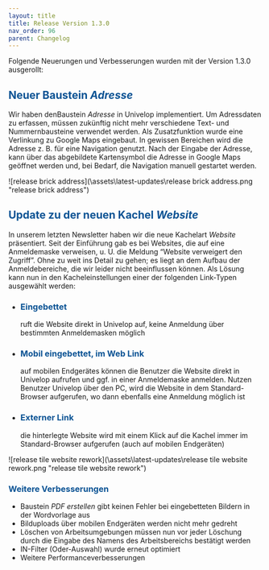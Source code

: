 ```yaml
---
layout: title
title: Release Version 1.3.0
nav_order: 96
parent: Changelog
---
```


Folgende Neuerungen und Verbesserungen wurden mit der Version 1.3.0 ausgerollt:

## <span style="color:#0b5394">**Neuer Baustein _Adresse_**</span>

Wir haben denBaustein _Adresse_ in Univelop implementiert. Um Adressdaten zu erfassen, müssen zukünftig nicht mehr verschiedene Text- und Nummernbausteine verwendet werden.
Als Zusatzfunktion wurde eine Verlinkung zu Google Maps eingebaut. In gewissen Bereichen wird die Adresse z. B. für eine Navigation genutzt. Nach der Eingabe der Adresse, kann über das abgebildete Kartensymbol die Adresse in Google Maps geöffnet werden und, bei Bedarf, die Navigation manuell gestartet werden.

![release brick address](\assets\latest-updates\release brick address.png "release brick address")

## <span style="color:#0b5394">**Update zu der neuen Kachel _Website_**</span>

In unserem letzten Newsletter haben wir die neue Kachelart _Website_ präsentiert. Seit der Einführung gab es bei Websites, die auf eine Anmeldemaske verweisen, u. U. die Meldung “Website verweigert den Zugriff”. Ohne zu weit ins Detail zu gehen; es liegt an dem Aufbau der Anmeldebereiche, die wir leider nicht beeinflussen können. Als Lösung kann nun in den Kacheleinstellungen einer der folgenden Link-Typen ausgewählt werden:

-   ### <span style="color:#0b5394">Eingebettet</span>
    ruft die Website direkt in Univelop auf, keine Anmeldung über bestimmten Anmeldemasken möglich
-   ### <span style="color:#0b5394">Mobil eingebettet, im Web Link</span>
    auf mobilen Endgerätes können die Benutzer die Website direkt in Univelop aufrufen und ggf. in einer Anmeldemaske anmelden. Nutzen Benutzer Univelop über den PC, wird die Website in dem Standard-Browser aufgerufen, wo dann ebenfalls eine Anmeldung möglich ist
-   ### <span style="color:#0b5394">Externer Link</span>
    die hinterlegte Website wird mit einem Klick auf die Kachel immer im Standard-Browser aufgerufen (auch auf mobilen Endgeräten)

![release tile website rework](\assets\latest-updates\release tile website rework.png "release tile website rework")

### <span style="color:#0b5394">**Weitere Verbesserungen**</span>

-   Baustein _PDF erstellen_ gibt keinen Fehler bei eingebetteten Bildern in der Wordvorlage aus
-   Bilduploads über mobilen Endgeräten werden nicht mehr gedreht
-   Löschen von Arbeitsumgebungen müssen nun vor jeder Löschung durch die Eingabe des Namens des Arbeitsbereichs bestätigt werden
-   IN-Filter (Oder-Auswahl) wurde erneut optimiert
-   Weitere Performanceverbesserungen
